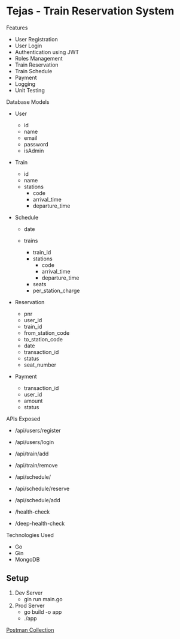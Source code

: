 # Tejas - Train Reservation System

Features

- User Registration
- User Login
- Authentication using JWT
- Roles Management
- Train Reservation
- Train Schedule
- Payment
- Logging
- Unit Testing

Database Models

- User

  - id
  - name
  - email
  - password
  - isAdmin

- Train

  - id
  - name
  - stations
    - code
    - arrival_time
    - departure_time

- Schedule

  - date
  - trains

    - train_id
    - stations
      - code
      - arrival_time
      - departure_time
    - seats
    - per_station_charge

- Reservation

  - pnr
  - user_id
  - train_id
  - from_station_code
  - to_station_code
  - date
  - transaction_id
  - status
  - seat_number

- Payment

  - transaction_id
  - user_id
  - amount
  - status

APIs Exposed

- /api/users/register
- /api/users/login

- /api/train/add
- /api/train/remove

- /api/schedule/
- /api/schedule/reserve
- /api/schedule/add

- /health-check
- /deep-health-check

Technologies Used

- Go
- Gin
- MongoDB

## Setup

1. Dev Server
   - gin run main.go
2. Prod Server
   - go build -o app
   - ./app

[Postman Collection](https://www.postman.com/Rishabh-Mishra/workspace/my-workspace/collection/7084055-85099171-21dd-47d5-8b75-0bd829486b61?action=share&creator=7084055)
